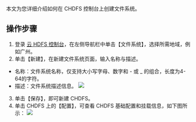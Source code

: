 本文为您详细介绍如何在 CHDFS 控制台上创建文件系统。

## 操作步骤
1. 登录 [云 HDFS 控制台](https://console.cloud.tencent.com/chdfs)，在左侧导航栏中单击【文件系统】，选择所需地域，例如广州。
2. 单击【新建】，在新建文件系统页面，输入名称与描述。
 - 名称：文件系统名称，仅支持大小写字母、数字和 - 或 \_ 的组合，长度为4-64的字符。
 - 描述：文件系统描述信息。
![](https://main.qcloudimg.com/raw/c8ad1a2de6524b54efceb20b45dc3965.png)
3. 单击【保存】，即可新建 CHDFS。
4. 单击 CHDFS 上的【配置】，可查看 CHDFS 基础配置和挂载信息，如下图所示：
![](https://main.qcloudimg.com/raw/b9ac38fdbb81cef930a217163484b725.png)
